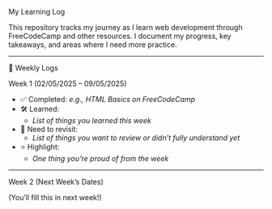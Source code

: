 My Learning Log

This repository tracks my journey as I learn web development through FreeCodeCamp and other resources. I document my progress, key takeaways, and areas where I need more practice.

---

📅 Weekly Logs

Week 1 (02/05/2025 – 09/05/2025)

- ✅ Completed: *e.g., HTML Basics on FreeCodeCamp*
- 🛠 Learned:
  - *List of things you learned this week*
- 🤔 Need to revisit:
  - *List of things you want to review or didn’t fully understand yet*
- ⭐ Highlight:
  - *One thing you’re proud of from the week*

---

Week 2 (Next Week’s Dates)

(You’ll fill this in next week!)
